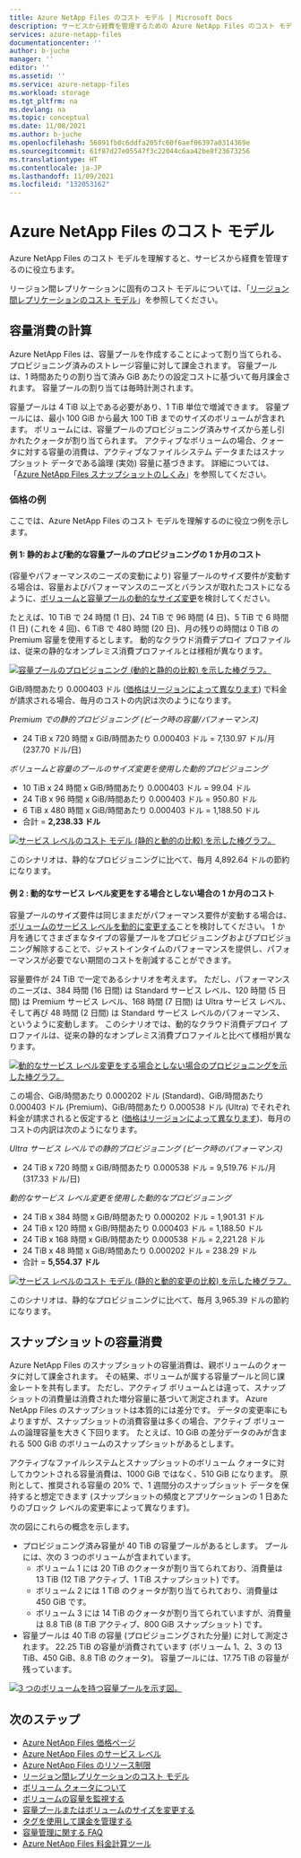 ```yaml
---
title: Azure NetApp Files のコスト モデル | Microsoft Docs
description: サービスから経費を管理するための Azure NetApp Files のコスト モデルについて説明します。
services: azure-netapp-files
documentationcenter: ''
author: b-juche
manager: ''
editor: ''
ms.assetid: ''
ms.service: azure-netapp-files
ms.workload: storage
ms.tgt_pltfrm: na
ms.devlang: na
ms.topic: conceptual
ms.date: 11/08/2021
ms.author: b-juche
ms.openlocfilehash: 56091fb0c6ddfa205fc60f6aef06397a0314369e
ms.sourcegitcommit: 61f87d27e05547f3c22044c6aa42be8f23673256
ms.translationtype: HT
ms.contentlocale: ja-JP
ms.lasthandoff: 11/09/2021
ms.locfileid: "132053162"
---
```

# <a name="cost-model-for-azure-netapp-files"></a>Azure NetApp Files のコスト モデル 

Azure NetApp Files のコスト モデルを理解すると、サービスから経費を管理するのに役立ちます。 

リージョン間レプリケーションに固有のコスト モデルについては、「[リージョン間レプリケーションのコスト モデル](cross-region-replication-introduction.md#cost-model-for-cross-region-replication)」を参照してください。

## <a name="calculation-of-capacity-consumption"></a>容量消費の計算

Azure NetApp Files は、容量プールを作成することによって割り当てられる、プロビジョニング済みのストレージ容量に対して課金されます。 容量プールは、1 時間あたりの割り当て済み GiB あたりの設定コストに基づいて毎月課金されます。 容量プールの割り当ては毎時計測されます。  

容量プールは 4 TiB 以上である必要があり、1 TiB 単位で増減できます。 容量プールには、最小 100 GiB から最大 100 TiB までのサイズのボリュームが含まれます。 ボリュームには、容量プールのプロビジョニング済みサイズから差し引かれたクォータが割り当てられます。 アクティブなボリュームの場合、クォータに対する容量の消費は、アクティブなファイルシステム データまたはスナップショット データである論理 (実効) 容量に基づきます。 詳細については、「[Azure NetApp Files スナップショットのしくみ](snapshots-introduction.md)」を参照してください。 

### <a name="pricing-examples"></a>価格の例

ここでは、Azure NetApp Files のコスト モデルを理解するのに役立つ例を示します。

#### <a name="example-1-one-month-cost-with-static-versus-dynamic-capacity-pool-provisioning"></a>例 1: 静的および動的な容量プールのプロビジョニングの 1 か月のコスト 

(容量やパフォーマンスのニーズの変動により) 容量プールのサイズ要件が変動する場合は、容量およびパフォーマンスのニーズとバランスが取れたコストになるように、[ボリュームと容量プールの動的なサイズ変更](azure-netapp-files-resize-capacity-pools-or-volumes.md)を検討してください。

たとえば、10 TiB で 24 時間 (1 日)、24 TiB で 96 時間 (4 日)、5 TiB で 6 時間 (1 日) (これを 4 回)、6 TiB で 480 時間 (20 日)、月の残りの時間は 0 TiB の Premium 容量を使用するとします。 動的なクラウド消費デプロイ プロファイルは、従来の静的なオンプレミス消費プロファイルとは様相が異なります。 

[ ![容量プールのプロビジョニング (動的と静的の比較) を示した棒グラフ。](../media/azure-netapp-files/cost-model-example-one-capacity.png) ](../media/azure-netapp-files/cost-model-example-one-capacity.png#lightbox)

GiB/時間あたり 0.000403 ドル ([価格はリージョンによって異なります](https://azure.microsoft.com/pricing/details/netapp/)) で料金が請求される場合、毎月のコストの内訳は次のようになります。

*Premium での静的プロビジョニング (ピーク時の容量/パフォーマンス)*

* 24 TiB x 720 時間 x GiB/時間あたり 0.000403 ドル = 7,130.97 ドル/月 (237.70 ドル/日) 

*ボリュームと容量のプールのサイズ変更を使用した動的プロビジョニング* 

* 10 TiB x 24 時間 x GiB/時間あたり 0.000403 ドル = 99.04 ドル
* 24 TiB x 96 時間 x GiB/時間あたり 0.000403 ドル = 950.80 ドル
* 6 TiB x 480 時間 x GiB/時間あたり 0.000403 ドル = 1,188.50 ドル
* 合計 = **2,238.33 ドル**

[ ![サービス レベルのコスト モデル (静的と動的の比較) を示した棒グラフ。](../media/azure-netapp-files/cost-model-example-one-pricing.png) ](../media/azure-netapp-files/cost-model-example-one-pricing.png#lightbox)

このシナリオは、静的なプロビジョニングに比べて、毎月 4,892.64 ドルの節約になります。

#### <a name="example-2-one-month-cost-with-and-without-dynamic-service-level-change"></a>例 2 : 動的なサービス レベル変更をする場合としない場合の 1 か月のコスト

容量プールのサイズ要件は同じままだがパフォーマンス要件が変動する場合は、[ボリュームのサービス レベルを動的に変更する](dynamic-change-volume-service-level.md)ことを検討してください。 1 か月を通じてさまざまなタイプの容量プールをプロビジョニングおよびプロビジョニング解除することで、ジャストインタイムのパフォーマンスを提供し、パフォーマンスが必要でない期間のコストを削減することができます。 

容量要件が 24 TiB で一定であるシナリオを考えます。 ただし、パフォーマンスのニーズは、384 時間 (16 日間) は Standard サービス レベル、120 時間 (5 日間) は Premium サービス レベル、168 時間 (7 日間) は Ultra サービス レベル、そして再び 48 時間 (2 日間) は Standard サービス レベルのパフォーマンス、というように変動します。 このシナリオでは、動的なクラウド消費デプロイ プロファイルは、従来の静的なオンプレミス消費プロファイルと比べて様相が異なります。 

[ ![動的なサービス レベル変更をする場合としない場合のプロビジョニングを示した棒グラフ。](../media/azure-netapp-files/cost-model-example-two-capacity.png) ](../media/azure-netapp-files/cost-model-example-two-capacity.png#lightbox)

この場合、GiB/時間あたり 0.000202 ドル (Standard)、GiB/時間あたり 0.000403 ドル (Premium)、GiB/時間あたり 0.000538 ドル (Ultra) でそれぞれ料金が請求されると仮定すると ([価格はリージョンによって異なります](https://azure.microsoft.com/pricing/details/netapp/))、毎月のコストの内訳は次のようになります。 

*Ultra サービス レベルでの静的プロビジョニング (ピーク時のパフォーマンス)*

* 24 TiB x 720 時間 x GiB/時間あたり 0.000538 ドル = 9,519.76 ドル/月 (317.33 ドル/日) 
 
*動的なサービス レベル変更を使用した動的なプロビジョニング*

* 24 TiB x 384 時間 x GiB/時間あたり 0.000202 ドル = 1,901.31 ドル  
* 24 TiB x 120 時間 x GiB/時間あたり 0.000403 ドル = 1,188.50 ドル  
* 24 TiB x 168 時間 x GiB/時間あたり 0.000538 ドル = 2,221.28 ドル  
* 24 TiB x 48 時間 x GiB/時間あたり 0.000202 ドル = 238.29 ドル 
* 合計 = **5,554.37 ドル** 

[ ![サービス レベルのコスト モデル (静的と動的変更の比較) を示した棒グラフ。](../media/azure-netapp-files/cost-model-example-two-pricing.png) ](../media/azure-netapp-files/cost-model-example-two-pricing.png#lightbox)

このシナリオは、静的なプロビジョニングに比べて、毎月 3,965.39 ドルの節約になります。

## <a name="capacity-consumption-of-snapshots"></a>スナップショットの容量消費 

Azure NetApp Files のスナップショットの容量消費は、親ボリュームのクォータに対して課金されます。  その結果、ボリュームが属する容量プールと同じ課金レートを共有します。  ただし、アクティブ ボリュームとは違って、スナップショットの消費量は消費された増分容量に基づいて測定されます。  Azure NetApp Files のスナップショットは本質的には差分です。 データの変更率にもよりますが、スナップショットの消費容量は多くの場合、アクティブ ボリュームの論理容量を大きく下回ります。 たとえば、10 GiB の差分データのみが含まれる 500 GiB のボリュームのスナップショットがあるとします。 

アクティブなファイルシステムとスナップショットのボリューム クォータに対してカウントされる容量消費は、1000 GiB ではなく、510 GiB になります。 原則として、推奨される容量の 20% で、1 週間分のスナップショット データを保持すると想定できます (スナップショットの頻度とアプリケーションの 1 日あたりのブロック レベルの変更率によって異なります)。 

次の図にこれらの概念を示します。 

* プロビジョニング済み容量が 40 TiB の容量プールがあるとします。 プールには、次の 3 つのボリュームが含まれています。    
    * ボリューム 1 には 20 TiB のクォータが割り当てられており、消費量は 13 TiB (12 TiB アクティブ、1 TiB スナップショット) です。
    * ボリューム 2 には 1 TiB のクォータが割り当てられており、消費量は 450 GiB です。
    * ボリューム 3 には 14 TiB のクォータが割り当てられていますが、消費量は 8.8 TiB (8 TiB アクティブ、800 GiB スナップショット) です。   
* 容量プールは 40 TiB の容量 (プロビジョニングされた分量) に対して測定されます。 22.25 TiB の容量が消費されています (ボリューム 1、2、3 の 13 TiB、450 GiB、8.8 TiB のクォータ)。 容量プールには、17.75 TiB の容量が残っています。   

[ ![3 つのボリュームを持つ容量プールを示す図。](../media/azure-netapp-files/azure-netapp-files-capacity-pool-with-three-vols.png) ](../media/azure-netapp-files/azure-netapp-files-capacity-pool-with-three-vols.png#lightbox)

## <a name="next-steps"></a>次のステップ

* [Azure NetApp Files 価格ページ](https://azure.microsoft.com/pricing/details/storage/netapp/)
* [Azure NetApp Files のサービス レベル](azure-netapp-files-service-levels.md)
* [Azure NetApp Files のリソース制限](azure-netapp-files-resource-limits.md)
* [リージョン間レプリケーションのコスト モデル](cross-region-replication-introduction.md#cost-model-for-cross-region-replication)
* [ボリューム クォータについて](volume-quota-introduction.md)
* [ボリュームの容量を監視する](monitor-volume-capacity.md)
* [容量プールまたはボリュームのサイズを変更する](azure-netapp-files-resize-capacity-pools-or-volumes.md)
* [タグを使用して課金を管理する](manage-billing-tags.md)
* [容量管理に関する FAQ](faq-capacity-management.md)
* [Azure NetApp Files 料金計算ツール](https://azure.microsoft.com/pricing/calculator/?service=netapp)
